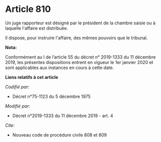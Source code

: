 # Article 810

Un juge rapporteur est désigné par le président de la chambre saisie ou à laquelle l'affaire est distribuée.

Il dispose, pour instruire l'affaire, des mêmes pouvoirs que le tribunal.

**Nota:**

Conformément au I de l’article 55 du décret n° 2019-1333 du 11 décembre 2019, les présentes dispositions entrent en vigueur
le 1er janvier 2020 et sont applicables aux instances en cours à cette date.

**Liens relatifs à cet article**

_Codifié par_:

  - Décret n°75-1123 du 5 décembre 1975

_Modifié par_:

  - Décret n°2019-1333 du 11 décembre 2019 - art. 4

_Cite_:

  - Nouveau code de procédure civile 808 et 809
